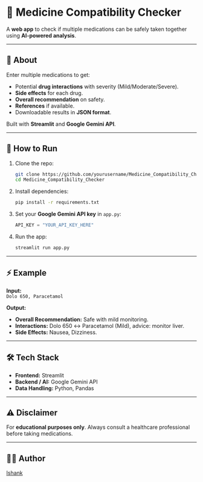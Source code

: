 # 💊 Medicine Compatibility Checker

A **web app** to check if multiple medications can be safely taken together using **AI-powered analysis**.

---

## 📝 About

Enter multiple medications to get:

- Potential **drug interactions** with severity (Mild/Moderate/Severe).
- **Side effects** for each drug.
- **Overall recommendation** on safety.
- **References** if available.
- Downloadable results in **JSON format**.

Built with **Streamlit** and **Google Gemini API**.

---

## 🚀 How to Run

1. Clone the repo:

   ```bash
   git clone https://github.com/yourusername/Medicine_Compatibility_Checker.git
   cd Medicine_Compatibility_Checker
   ```

2. Install dependencies:

   ```bash
   pip install -r requirements.txt
   ```

3. Set your **Google Gemini API key** in `app.py`:

   ```python
   API_KEY = "YOUR_API_KEY_HERE"
   ```

4. Run the app:
   ```bash
   streamlit run app.py
   ```

---

## ⚡ Example

**Input:**  
`Dolo 650, Paracetamol`

**Output:**

- **Overall Recommendation:** Safe with mild monitoring.
- **Interactions:** Dolo 650 ↔ Paracetamol (Mild), advice: monitor liver.
- **Side Effects:** Nausea, Dizziness.

---

## 🛠️ Tech Stack

- **Frontend:** Streamlit
- **Backend / AI:** Google Gemini API
- **Data Handling:** Python, Pandas

---

## ⚠️ Disclaimer

For **educational purposes only**. Always consult a healthcare professional before taking medications.

---

## 👨‍💻 Author

[Ishank](https://github.com/ishankbhatnagar)

